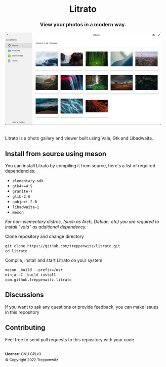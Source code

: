 <div>
    <h1 align="center">Litrato</h1>
    <h3 align="center">View your photos in a modern way.</h3>
</div>

![screenshot](screenshot.png)

<br>
Litrato is a photo gallery and viewer built using Vala, Gtk and Libadwaita.

## Install from source using meson
You can install Litrato by compiling it from source, here's a list of required dependencies:
 - `elementary-sdk`
 - `gtk4>=4.9`
 - `granite-7`
 - `glib-2.0`
 - `gobject-2.0`
 - `libadwaita-1`
 - `meson`

<i>For non-elementary distros, (such as Arch, Debian, etc) you are required to install "vala" as additional dependency.</i>

Clone repository and change directory
```
git clone https://github.com/treppenwitz/litrato.git
cd litrato
```

Compile, install and start Litrato on your system
```
meson _build --prefix=/usr
ninja -C _build install
com.github.treppenwitz.litrato
```

## Discussions
If you want to ask any questions or provide feedback, you can make issues in this repository

## Contributing
Feel free to send pull requests to this repository with your code.


<br>
<sup><b>License</b>: GNU GPLv3</sup>
<br>
<sup>© Copyright 2022 Treppenwitz</sup>
